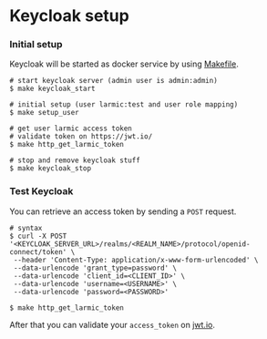 # Keycloak setup

### Initial setup

Keycloak will be started as docker service by using [Makefile](Makefile). 

```shell
# start keycloak server (admin user is admin:admin)
$ make keycloak_start

# initial setup (user larmic:test and user role mapping)
$ make setup_user

# get user larmic access token
# validate token on https://jwt.io/
$ make http_get_larmic_token

# stop and remove keycloak stuff
$ make keycloak_stop
```

### Test Keycloak

You can retrieve an access token by sending a `POST` request.

```shell 
# syntax
$ curl -X POST '<KEYCLOAK_SERVER_URL>/realms/<REALM_NAME>/protocol/openid-connect/token' \
 --header 'Content-Type: application/x-www-form-urlencoded' \
 --data-urlencode 'grant_type=password' \
 --data-urlencode 'client_id=<CLIENT_ID>' \
 --data-urlencode 'username=<USERNAME>' \
 --data-urlencode 'password=<PASSWORD>'

$ make http_get_larmic_token
```

After that you can validate your `access_token` on [jwt.io](https://jwt.io/).